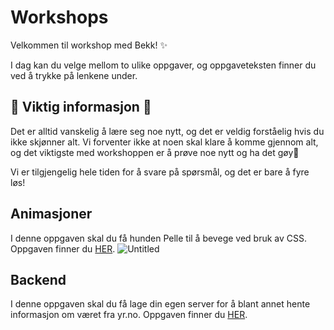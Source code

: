 # Workshops

Velkommen til workshop med Bekk! ✨

I dag kan du velge mellom to ulike oppgaver, og oppgaveteksten finner du ved å trykke på lenkene under. 

## 🚨 Viktig informasjon 🚨
Det er alltid vanskelig å lære seg noe nytt, og det er veldig forståelig hvis du ikke skjønner alt. Vi forventer ikke at noen skal klare å komme gjennom alt, og det viktigste med workshoppen er å prøve noe nytt og ha det gøy🤩

Vi er tilgjengelig hele tiden for å svare på spørsmål, og det er bare å fyre løs! 

## Animasjoner

I denne oppgaven skal du få hunden Pelle til å bevege ved bruk av CSS. Oppgaven finner du [HER](https://github.com/bekk/skolebesok-workshops/blob/main/animasjon/README.md).
![Untitled](https://user-images.githubusercontent.com/46678893/210554994-892c61d3-780e-4619-9949-92f5471fdbed.gif)

## Backend

I denne oppgaven skal du få lage din egen server for å blant annet hente informasjon om været fra yr.no.  Oppgaven finner du [HER](https://github.com/bekk/skolebesok-workshops/tree/main/express-server).
